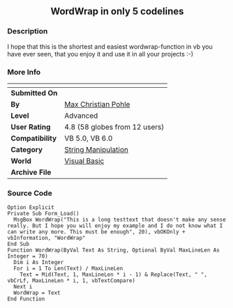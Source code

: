 ﻿<div align="center">

## WordWrap in only 5 codelines


</div>

### Description

I hope that this is the shortest and easiest wordwrap-function in vb you have ever seen, that you enjoy it and use it in all your projects :-)
 
### More Info
 


<span>             |<span>
---                |---
**Submitted On**   |
**By**             |[Max Christian Pohle](https://github.com/Planet-Source-Code/PSCIndex/blob/master/ByAuthor/max-christian-pohle.md)
**Level**          |Advanced
**User Rating**    |4.8 (58 globes from 12 users)
**Compatibility**  |VB 5\.0, VB 6\.0
**Category**       |[String Manipulation](https://github.com/Planet-Source-Code/PSCIndex/blob/master/ByCategory/string-manipulation__1-5.md)
**World**          |[Visual Basic](https://github.com/Planet-Source-Code/PSCIndex/blob/master/ByWorld/visual-basic.md)
**Archive File**   |[](https://github.com/Planet-Source-Code/max-christian-pohle-wordwrap-in-only-5-codelines__1-62266/archive/master.zip)





### Source Code

```
Option Explicit
Private Sub Form_Load()
  MsgBox WordWrap("This is a long testtext that doesn't make any sense really. But I hope you will enjoy my example and I do not know what I can write any more. This must be enough", 20), vbOKOnly + vbInformation, "WordWrap"
End Sub
Function WordWrap(ByVal Text As String, Optional ByVal MaxLineLen As Integer = 70)
  Dim i As Integer
  For i = 1 To Len(Text) / MaxLineLen
    Text = Mid(Text, 1, MaxLineLen * i - 1) & Replace(Text, " ", vbCrLf, MaxLineLen * i, 1, vbTextCompare)
  Next i
  WordWrap = Text
End Function
```

